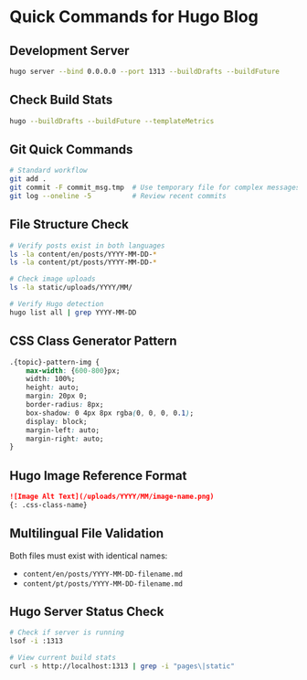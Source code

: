 # Quick Commands for Hugo Blog

## Development Server

```bash
hugo server --bind 0.0.0.0 --port 1313 --buildDrafts --buildFuture
```

## Check Build Stats

```bash
hugo --buildDrafts --buildFuture --templateMetrics
```

## Git Quick Commands

```bash
# Standard workflow
git add .
git commit -F commit_msg.tmp  # Use temporary file for complex messages
git log --oneline -5          # Review recent commits
```

## File Structure Check

```bash
# Verify posts exist in both languages
ls -la content/en/posts/YYYY-MM-DD-*
ls -la content/pt/posts/YYYY-MM-DD-*

# Check image uploads
ls -la static/uploads/YYYY/MM/

# Verify Hugo detection
hugo list all | grep YYYY-MM-DD
```

## CSS Class Generator Pattern

```css
.{topic}-pattern-img {
    max-width: {600-800}px;
    width: 100%;
    height: auto;
    margin: 20px 0;
    border-radius: 8px;
    box-shadow: 0 4px 8px rgba(0, 0, 0, 0.1);
    display: block;
    margin-left: auto;
    margin-right: auto;
}
```

## Hugo Image Reference Format

```markdown
![Image Alt Text](/uploads/YYYY/MM/image-name.png)
{: .css-class-name}
```

## Multilingual File Validation

Both files must exist with identical names:

- `content/en/posts/YYYY-MM-DD-filename.md`
- `content/pt/posts/YYYY-MM-DD-filename.md`

## Hugo Server Status Check

```bash
# Check if server is running
lsof -i :1313

# View current build stats
curl -s http://localhost:1313 | grep -i "pages\|static"
```
